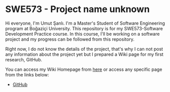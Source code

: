 # SWE573 - Project name unknown

Hi everyone, I'm Umut Şanlı. I'm a Master's Student of Software Engineering program at Boğaziçi University. This repository is for my SWE573-Software Development Practice course. In this course, I'll be working on a software project and my progress can be followed from this repository.

Right now, I do not know the details of the project, that's why I can not post any information about the project yet but I prepared a Wiki page for my first research, GitHub.

You can access my Wiki Homepage from [here](https://github.com/usanli/swe573/wiki) or access any specific page from the links below:
- [GitHub](https://github.com/usanli/swe573/wiki/GitHub)
